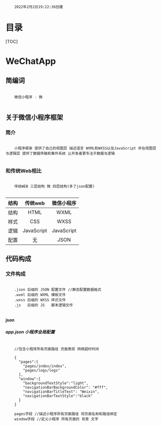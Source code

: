 ```
	2022年2月2日19:22:36创建
```

# 目录

[TOC]

# WeChatApp

## 简编词

```
	
	微信小程序 - 微
	
```

## 关于微信小程序框架

### 简介

```
	
	小程序框架 提供了自己的视图层 描述语言 WXML和WXSS以及JavaScript 并在视图层与逻辑层 提供了数据传输和事件系统 让开发者更专注于数据与逻辑
	
```

### 和传统Web相比

```
	
	传统WEB 三层结构 微 四层结构(多了json配置)
	
```

| 结构 |  传统web   | 微信小程序 |
| :--: | :--------: | :--------: |
| 结构 |    HTML    |    WXML    |
| 样式 |    CSS     |    WXSS    |
| 逻辑 | JavaScript | JavaScript |
| 配置 |     无     |    JSON    |

## 代码构成

### 文件构成

```
	
	.json 后缀的 JSON 配置文件 //静态配置数据格式
	.wxml 后缀的 WXML 模板文件
	.wxss 后缀的 WXSS 样式文件
	.js   后缀的 JS   脚本逻辑文件
	
```

#### json

##### app.json 小程序全局配置

[官方文档]: https://developers.weixin.qq.com/miniprogram/dev/reference/configuration/app.html#%E5%85%A8%E5%B1%80%E9%85%8D%E7%BD%AE

```
	
	//包含小程序所有页面路径 页面表现 网络超时时间

	{
      "pages":[
        "pages/index/index",
        "pages/logs/logs"
      ],
      "window":{
        "backgroundTextStyle":"light",
        "navigationBarBackgroundColor": "#fff",
        "navigationBarTitleText": "Weixin",
        "navigationBarTextStyle":"black"
      }
    }
	
	pages字段 //描述小程序所有页面路径 将页面名称和路径绑定
	window字段 //定义小程序 所有页面的 背景 文字
	
	
```



















































































